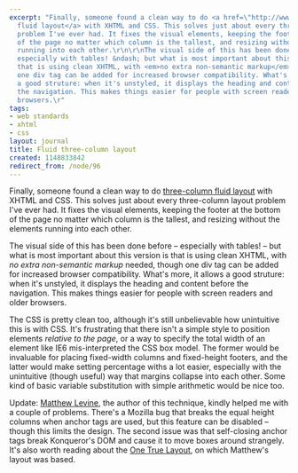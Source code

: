 ```yaml
---
excerpt: "Finally, someone found a clean way to do <a href=\"http://www.alistapart.com/articles/holygrail\">three-column
  fluid layout</a> with XHTML and CSS. This solves just about every three-column layout
  problem I've ever had. It fixes the visual elements, keeping the footer at the bottom
  of the page no matter which column is the tallest, and resizing without the elements
  running into each other.\r\n\r\nThe visual side of this has been done before &ndash;
  especially with tables! &ndash; but what is most important about this version is
  that is using clean XHTML, with <em>no extra non-semantic markup</em> needed, though
  one div tag can be added for increased browser compatibility. What's more, it allows
  a good struture: when it's unstyled, it displays the heading and content before
  the navigation. This makes things easier for people with screen readers and older
  browsers.\r"
tags:
- web standards
- xhtml
- css
layout: journal
title: Fluid three-column layout
created: 1148833842
redirect_from: /node/96
---
```

Finally, someone found a clean way to do <a href="http://www.alistapart.com/articles/holygrail">three-column fluid layout</a> with XHTML and CSS. This solves just about every three-column layout problem I've ever had. It fixes the visual elements, keeping the footer at the bottom of the page no matter which column is the tallest, and resizing without the elements running into each other.

The visual side of this has been done before &ndash; especially with tables! &ndash; but what is most important about this version is that is using clean XHTML, with <em>no extra non-semantic markup</em> needed, though one div tag can be added for increased browser compatibility. What's more, it allows a good struture: when it's unstyled, it displays the heading and content before the navigation. This makes things easier for people with screen readers and older browsers.

The CSS is pretty clean too, although it's still unbelievable how unintuitive this is with CSS. It's frustrating that there isn't a simple style to position elements <em>relative to the page</em>, or a way to specify the total width of an element like IE6 mis-interpreted the CSS box model. The former would be invaluable for placing fixed-width columns and fixed-height footers, and the latter would make setting percentage withs a lot easier, especially with the unintuitive (though useful) way that margins collapse into each other. Some kind of basic variable substitution with simple arithmetic would be nice too.

<span class="update">Update: <a href="http://www.infocraft.com">Matthew Levine</a>, the author of this technique, kindly helped me with a couple of problems. There's a Mozilla bug that breaks the equal height columns when anchor tags are used, but this feature can be disabled &ndash; though this limits the design. The second issue was that self-closing anchor tags break Konqueror's DOM and cause it to move boxes around strangely. It's also worth reading about the <a href="http://positioniseverything.net/articles/onetruelayout/">One True Layout</a>, on which Matthew's layout was based.</span>

